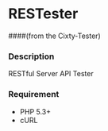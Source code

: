 RESTester
=========
####(from the Cixty-Tester)

### Description

RESTful Server API Tester

### Requirement

* PHP 5.3+
* cURL
